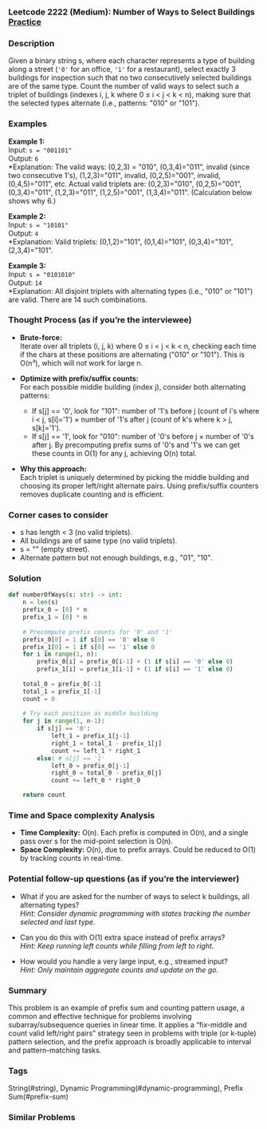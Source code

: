 ### Leetcode 2222 (Medium): Number of Ways to Select Buildings [Practice](https://leetcode.com/problems/number-of-ways-to-select-buildings)

### Description  
Given a binary string s, where each character represents a type of building along a street (`'0'` for an office, `'1'` for a restaurant), select exactly 3 buildings for inspection such that no two consecutively selected buildings are of the same type. Count the number of valid ways to select such a triplet of buildings (indexes i, j, k where 0 ≤ i < j < k < n), making sure that the selected types alternate (i.e., patterns: "010" or "101").

### Examples  

**Example 1:**  
Input: `s = "001101"`  
Output: `6`  
*Explanation: The valid ways: (0,2,3) = "010", (0,3,4)="011", invalid (since two consecutive 1's), (1,2,3)="011", invalid, (0,2,5)="001", invalid, (0,4,5)="011", etc. Actual valid triplets are: (0,2,3)="010", (0,2,5)="001", (0,3,4)="011", (1,2,3)="011", (1,2,5)="001", (1,3,4)="011". (Calculation below shows why 6.)

**Example 2:**  
Input: `s = "10101"`  
Output: `4`  
*Explanation: Valid triplets: (0,1,2)="101", (0,1,4)="101", (0,3,4)="101", (2,3,4)="101".

**Example 3:**  
Input: `s = "0101010"`  
Output: `14`  
*Explanation: All disjoint triplets with alternating types (i.e., "010" or "101") are valid. There are 14 such combinations.

### Thought Process (as if you’re the interviewee)  
- **Brute-force:**  
  Iterate over all triplets (i, j, k) where 0 ≤ i < j < k < n, checking each time if the chars at these positions are alternating ("010" or "101"). This is O(n³), which will not work for large n.

- **Optimize with prefix/suffix counts:**  
  For each possible middle building (index j), consider both alternating patterns:
  - If s[j] == '0', look for "101": number of '1's before j (count of i's where i < j, s[i]='1') × number of '1's after j (count of k's where k > j, s[k]='1').
  - If s[j] == '1', look for "010": number of '0's before j × number of '0's after j.
  By precomputing prefix sums of '0's and '1's we can get these counts in O(1) for any j, achieving O(n) total.

- **Why this approach:**  
  Each triplet is uniquely determined by picking the middle building and choosing its proper left/right alternate pairs. Using prefix/suffix counters removes duplicate counting and is efficient.

### Corner cases to consider  
- s has length < 3 (no valid triplets).
- All buildings are of same type (no valid triplets).
- s = "" (empty street).
- Alternate pattern but not enough buildings, e.g., "01", "10".

### Solution

```python
def numberOfWays(s: str) -> int:
    n = len(s)
    prefix_0 = [0] * n
    prefix_1 = [0] * n
    
    # Precompute prefix counts for '0' and '1'
    prefix_0[0] = 1 if s[0] == '0' else 0
    prefix_1[0] = 1 if s[0] == '1' else 0
    for i in range(1, n):
        prefix_0[i] = prefix_0[i-1] + (1 if s[i] == '0' else 0)
        prefix_1[i] = prefix_1[i-1] + (1 if s[i] == '1' else 0)
    
    total_0 = prefix_0[-1]
    total_1 = prefix_1[-1]
    count = 0
    
    # Try each position as middle building
    for j in range(1, n-1):
        if s[j] == '0':
            left_1 = prefix_1[j-1]
            right_1 = total_1 - prefix_1[j]
            count += left_1 * right_1
        else: # s[j] == '1'
            left_0 = prefix_0[j-1]
            right_0 = total_0 - prefix_0[j]
            count += left_0 * right_0

    return count
```

### Time and Space complexity Analysis  

- **Time Complexity:** O(n). Each prefix is computed in O(n), and a single pass over s for the mid-point selection is O(n).
- **Space Complexity:** O(n), due to prefix arrays. Could be reduced to O(1) by tracking counts in real-time.

### Potential follow-up questions (as if you’re the interviewer)  

- What if you are asked for the number of ways to select k buildings, all alternating types?  
  *Hint: Consider dynamic programming with states tracking the number selected and last type.*

- Can you do this with O(1) extra space instead of prefix arrays?  
  *Hint: Keep running left counts while filling from left to right.*

- How would you handle a very large input, e.g., streamed input?  
  *Hint: Only maintain aggregate counts and update on the go.*

### Summary
This problem is an example of prefix sum and counting pattern usage, a common and effective technique for problems involving subarray/subsequence queries in linear time. It applies a “fix-middle and count valid left/right pairs” strategy seen in problems with triple (or k-tuple) pattern selection, and the prefix approach is broadly applicable to interval and pattern-matching tasks.

### Tags
String(#string), Dynamic Programming(#dynamic-programming), Prefix Sum(#prefix-sum)

### Similar Problems
